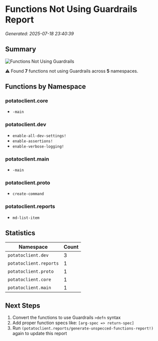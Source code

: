 # Functions Not Using Guardrails Report

*Generated: 2025-07-18 23:40:39*

## Summary

![Functions Not Using Guardrails](https://img.shields.io/badge/Functions%20Not%20Using%20Guardrails-7-orange)

⚠️ Found **7** functions not using Guardrails across **5** namespaces.

## Functions by Namespace

### potatoclient.core

- `-main`

### potatoclient.dev

- `enable-all-dev-settings!`
- `enable-assertions!`
- `enable-verbose-logging!`

### potatoclient.main

- `-main`

### potatoclient.proto

- `create-command`

### potatoclient.reports

- `md-list-item`


## Statistics

| Namespace | Count |
| --- | --- |
| `potatoclient.dev` | 3 |
| `potatoclient.reports` | 1 |
| `potatoclient.proto` | 1 |
| `potatoclient.core` | 1 |
| `potatoclient.main` | 1 |

## Next Steps

1. Convert the functions to use Guardrails `>defn` syntax
2. Add proper function specs like: `[arg-spec => return-spec]`
3. Run `(potatoclient.reports/generate-unspecced-functions-report!)` again to update this report

